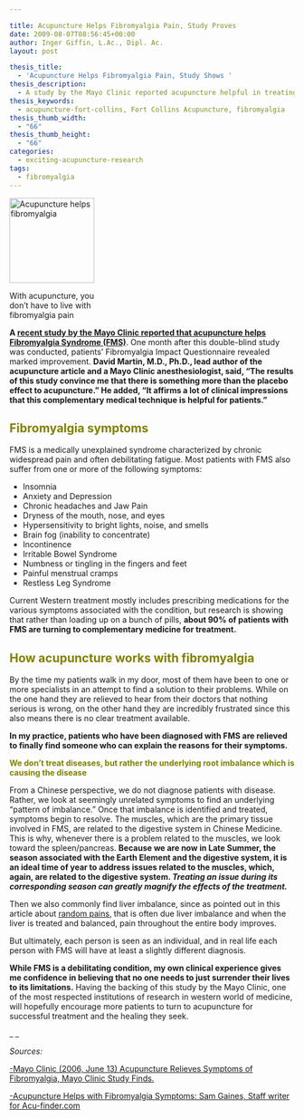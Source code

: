 ```yaml
---

title: Acupuncture Helps Fibromyalgia Pain, Study Proves
date: 2009-08-07T08:56:45+00:00
author: Inger Giffin, L.Ac., Dipl. Ac.
layout: post

thesis_title:
  - 'Acupuncture Helps Fibromyalgia Pain, Study Shows '
thesis_description:
  - A study by the Mayo Clinic reported acupuncture helpful in treating Fibromyalgia. One month after the study, patients revealed marked improvement.
thesis_keywords:
  - acupuncture-fort-collins, Fort Collins Acupuncture, fibromyalgia
thesis_thumb_width:
  - "66"
thesis_thumb_height:
  - "66"
categories:
  - exciting-acupuncture-research
tags:
  - fibromyalgia
---
```

<div id="attachment_2022" style="width: 160px" class="wp-caption alignleft">
  <a href="/assets/wp-content/uploads/2009/08/acupuncture-helps-fibromyalgia-pain.jpg"><img class="size-thumbnail wp-image-2022" src="/assets/wp-content/uploads/2009/08/acupuncture-helps-fibromyalgia-pain-150x150.jpg" alt="Acupuncture helps fibromyalgia" width="150" height="150" srcset="/assets/wp-content/uploads/2009/08/acupuncture-helps-fibromyalgia-pain-150x150.jpg 150w, /assets/wp-content/uploads/2009/08/acupuncture-helps-fibromyalgia-pain.jpg 200w" sizes="(max-width: 150px) 100vw, 150px" /></a>
  
  <p class="wp-caption-text">
    With acupuncture, you don&#8217;t have to live with fibromyalgia pain
  </p>
</div>

**A <a title="Study shows acupuncture helps fibromyalgia" href="http://backandneck.about.com/od/chronicpainconditions/p/fibromyalgiaacu.htm" target="_blank" rel="noopener">recent study by the Mayo Clinic reported that acupuncture helps Fibromyalgia Syndrome (FMS)</a>**. One month after this double-blind study was conducted, patients’ Fibromyalgia Impact Questionnaire revealed marked improvement. **David Martin, M.D., Ph.D., lead author of the acupuncture article and a Mayo Clinic anesthesiologist, said, “The results of this study convince me that there is something more than the placebo effect to acupuncture.” He added, “It affirms a lot of clinical impressions that this complementary medical technique is helpful for patients.”**

## <span style="color: #808000;">Fibromyalgia symptoms<br /> </span>

FMS is a medically unexplained syndrome characterized by chronic widespread pain and often debilitating fatigue. Most patients with FMS also suffer from one or more of the following symptoms:

  * Insomnia
  * Anxiety and Depression
  * Chronic headaches and Jaw Pain
  * Dryness of the mouth, nose, and eyes
  * Hypersensitivity to bright lights, noise, and smells
  * Brain fog (inability to concentrate)
  * Incontinence
  * Irritable Bowel Syndrome
  * Numbness or tingling in the fingers and feet
  * Painful menstrual cramps
  * Restless Leg Syndrome

Current Western treatment mostly includes prescribing medications for the various symptoms associated with the condition, but research is showing that rather than loading up on a bunch of pills, **about 90% of patients with FMS are turning to complementary medicine for treatment.**

## <span style="color: #808000;">How acupuncture works with fibromyalgia</span>

By the time my patients walk in my door, most of them have been to one or more specialists in an attempt to find a solution to their problems. While on the one hand they are relieved to hear from their doctors that nothing serious is wrong, on the other hand they are incredibly frustrated since this also means there is no clear treatment available.

**In my practice, patients who have been diagnosed with FMS are relieved to finally find someone who can explain the reasons for their symptoms.**

**<span style="color: #808000;">We don&#8217;t treat diseases, but rather the underlying root imbalance which is causing the disease</span>**

From a Chinese perspective, we do not diagnose patients with disease. Rather, we look at seemingly unrelated symptoms to find an underlying “pattern of imbalance.” Once that imbalance is identified and treated, symptoms begin to resolve. The muscles, which are the primary tissue involved in FMS, are related to the digestive system in Chinese Medicine. This is why, whenever there is a problem related to the muscles, we look toward the spleen/pancreas. **Because we are now in Late Summer, the season associated with the Earth Element and the digestive system, it is an ideal time of year to address issues related to the muscles, which, again, are related to the digestive system. _Treating an issue during its corresponding season can greatly magnify the effects of the treatment._**

Then we also commonly find liver imbalance, since as pointed out in this article about [random pains](http://www.wisdomwaysacupuncture.com/2012/04/25/avoid-random-pains-by-keeping-your-liver-healthy/), that is often due liver imbalance and when the liver is treated and balanced, pain throughout the entire body improves.

But ultimately, each person is seen as an individual, and in real life each person with FMS will have at least a slightly different diagnosis.

**While FMS is a debilitating condition, my own clinical experience gives me confidence in believing that no one needs to just surrender their lives to its limitations.** Having the backing of this study by the Mayo Clinic, one of the most respected institutions of research in western world of medicine, will hopefully encourage more patients to turn to acupuncture for successful treatment and the healing they seek.

_ _

_Sources:_ 

[-Mayo Clinic (2006, June 13) Acupuncture Relieves Symptoms of Fibromyalgia, Mayo Clinic Study Finds.](http://www.sciencedaily.com/releases/2006/06/060614000759.htm "Acupuncture Relieves Fibromyalgia")

[-Acupuncture Helps with Fibromyalgia Symptoms: Sam Gaines, Staff writer for Acu-finder.com](https://www.acufinder.com/Acupuncture+Information/Detail/Acupuncture+Helps+with+Fibromyalgia+Symptoms "Acupuncture for fibromyalgia")